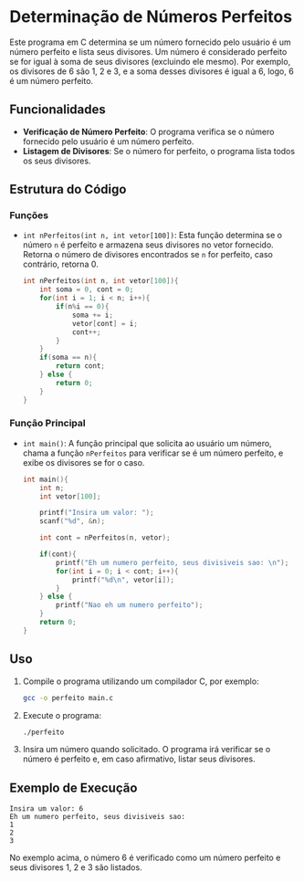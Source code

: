 # Determinação de Números Perfeitos

Este programa em C determina se um número fornecido pelo usuário é um número perfeito e lista seus divisores. Um número é considerado perfeito se for igual à soma de seus divisores (excluindo ele mesmo). Por exemplo, os divisores de 6 são 1, 2 e 3, e a soma desses divisores é igual a 6, logo, 6 é um número perfeito.

## Funcionalidades

- **Verificação de Número Perfeito**: O programa verifica se o número fornecido pelo usuário é um número perfeito.
- **Listagem de Divisores**: Se o número for perfeito, o programa lista todos os seus divisores.

## Estrutura do Código

### Funções

- `int nPerfeitos(int n, int vetor[100])`: Esta função determina se o número `n` é perfeito e armazena seus divisores no vetor fornecido. Retorna o número de divisores encontrados se `n` for perfeito, caso contrário, retorna 0.

  ```c
  int nPerfeitos(int n, int vetor[100]){
      int soma = 0, cont = 0;
      for(int i = 1; i < n; i++){
          if(n%i == 0){
              soma += i;
              vetor[cont] = i;
              cont++;
          }
      }
      if(soma == n){
          return cont;
      } else {
          return 0;
      }
  }
  ```

### Função Principal

- `int main()`: A função principal que solicita ao usuário um número, chama a função `nPerfeitos` para verificar se é um número perfeito, e exibe os divisores se for o caso.

  ```c
  int main(){
      int n;
      int vetor[100];

      printf("Insira um valor: ");
      scanf("%d", &n);

      int cont = nPerfeitos(n, vetor);

      if(cont){
          printf("Eh um numero perfeito, seus divisiveis sao: \n");
          for(int i = 0; i < cont; i++){
              printf("%d\n", vetor[i]);
          }
      } else {
          printf("Nao eh um numero perfeito");
      }
      return 0;
  }
  ```

## Uso

1. Compile o programa utilizando um compilador C, por exemplo:

   ```sh
   gcc -o perfeito main.c
   ```

2. Execute o programa:

   ```sh
   ./perfeito
   ```

3. Insira um número quando solicitado. O programa irá verificar se o número é perfeito e, em caso afirmativo, listar seus divisores.

## Exemplo de Execução

```
Insira um valor: 6
Eh um numero perfeito, seus divisiveis sao:
1
2
3
```

No exemplo acima, o número 6 é verificado como um número perfeito e seus divisores 1, 2 e 3 são listados.
